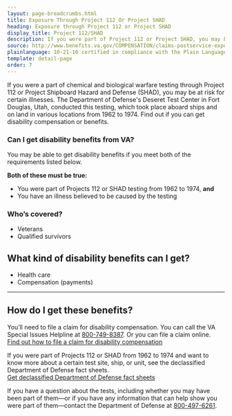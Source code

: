 ```yaml
---
layout: page-breadcrumbs.html
title: Exposure Through Project 112 Or Project SHAD
heading: Exposure through Project 112 or Project SHAD
display_title: Project 112/SHAD
description: If you were part of Project 112 or Project SHAD, you may be at risk for certain illnesses. Find out if you can get VA disability pay and other benefits. You can also learn more about certain test sites, ships, and units involved in this chemical and biological warfare testing from 1962 to 1974.
source: http://www.benefits.va.gov/COMPENSATION/claims-postservice-exposures-project_112_shad.asp
plainlanguage: 10-21-16 certified in compliance with the Plain Language Act
template: detail-page
order: 7
---
```


<div class="va-introtext">

If you were a part of chemical and biological warfare testing through Project 112 or Project Shipboard Hazard and Defense (SHAD), you may be at risk for certain illnesses. The Department of Defense's Deseret Test Center in Fort Douglas, Utah, conducted this testing, which took place aboard ships and on land in various locations from 1962 to 1974. Find out if you can get disability compensation or benefits.

</div>


<div class="feature" markdown="1">

### Can I get disability benefits from VA?

You may be able to get disability benefits if you meet both of the requirements listed below.

**Both of these must be true:**

- You were part of Projects 112 or SHAD testing from 1962 to 1974, **and**
- You have an illness believed to be caused by the testing

### Who’s covered?

- Veterans
- Qualified survivors

</div>


## What kind of disability benefits can I get?

-	Health care
-	Compensation (payments)

-----

## How do I get these benefits?

You’ll need to file a claim for disability compensation. You can call the VA Special Issues Helpline at <a href="tel:+18007498387">800-749-8387</a>. Or you can file a claim online. <br>
[Find out how to file a claim for disability compensation](/disability/how-to-file-claim/)

If you were part of Projects 112 or SHAD from 1962 to 1974 and want to know more about a certain test site, ship, or unit, see the declassified Department of Defense fact sheets. <br>
[Get declassified Department of Defense fact sheets]( http://www.health.mil/Military-Health-Topics/Health-Readiness/Environmental-Exposures/Project-112-SHAD/Fact-Sheets)

If you have a question about the tests, including whether you may have been part of them—or if you have any information that can help show you were part of them—contact the Department of Defense at <a href="tel:+18004976261">800-497-6261</a>.
